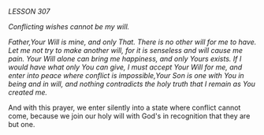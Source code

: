*LESSON 307*

*Conflicting wishes cannot be my will.*

_Father,Your Will is mine, and only That. There is no other will for me to have. Let me not try to make another will, for it is senseless and will cause me pain. Your Will alone can bring me happiness, and only Yours exists. If I would have what only You can give, I must accept Your Will for me, and enter into peace where conflict is impossible,Your Son is one with You in being and in will, and nothing contradicts the holy truth that I remain as You created me._

And with this prayer, we enter silently into a state where conflict cannot come, because we join our holy will with God's in recognition that they are but one.